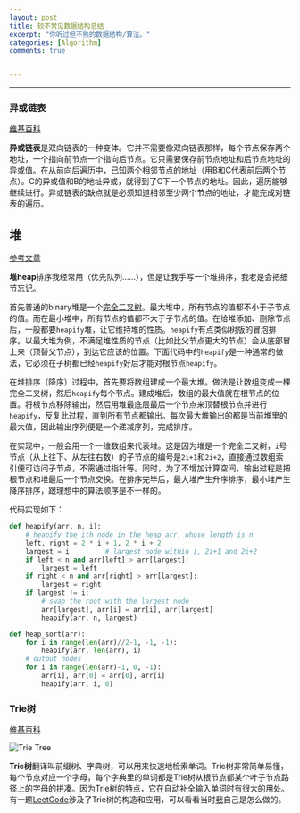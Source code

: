 ```yaml
---
layout: post
title: 较不常见数据结构总结
excerpt: "你听过但不熟的数据结构/算法。"
categories: [Algorithm]
comments: true


---
```


------

### 异或链表

[维基百科]([https://zh.wikipedia.org/wiki/%E5%BC%82%E6%88%96%E9%93%BE%E8%A1%A8](https://zh.wikipedia.org/wiki/异或链表))

**异或链表**是双向链表的一种变体。它并不需要像双向链表那样，每个节点保存两个地址，一个指向前节点一个指向后节点。它只需要保存前节点地址和后节点地址的异或值。在从前向后遍历中，已知两个相邻节点的地址（用B和C代表前后两个节点）。C的异或值和B的地址异或，就得到了C下一个节点的地址。因此，遍历能够继续进行。异或链表的缺点就是必须知道相邻至少两个节点的地址，才能完成对链表的遍历。



## 堆

[参考文章](<https://www.geeksforgeeks.org/heap-sort/>)

**堆heap**排序我经常用（优先队列……），但是让我手写一个堆排序，我老是会把细节忘记。

首先普通的binary堆是一个[完全二叉树](<https://en.wikipedia.org/wiki/Binary_tree#Types_of_binary_trees>)。最大堆中，所有节点的值都不小于子节点的值。而在最小堆中，所有节点的值都不大于子节点的值。在给堆添加、删除节点后，一般都要`heapify`堆，让它维持堆的性质。`heapify`有点类似树版的冒泡排序。以最大堆为例，不满足堆性质的节点（比如比父节点更大的节点）会从底部冒上来（顶替父节点），到达它应该的位置。下面代码中的`heapify`是一种通常的做法，它必须在子树都已经`heapify`好后才能对根节点`heapify`。

在堆排序（降序）过程中，首先要将数组建成一个最大堆。做法是让数组变成一棵完全二叉树，然后`heapify`每个节点。建成堆后，数组的最大值就在根节点的位置。将根节点移除输出，然后用堆最底层最后一个节点来顶替根节点并进行`heapify`，反复此过程，直到所有节点都输出。每次最大堆输出的都是当前堆里的最大值，因此输出序列便是一个递减序列，完成排序。

在实现中，一般会用一个一维数组来代表堆。这是因为堆是一个完全二叉树，`i`号节点（从上往下、从左往右数）的子节点的编号是`2i+1`和`2i+2`，直接通过数组索引便可访问子节点，不需通过指针等。同时，为了不增加计算空间，输出过程是把根节点和堆最后一个节点交换。在排序完毕后，最大堆产生升序排序，最小堆产生降序排序，跟理想中的算法顺序是不一样的。

代码实现如下：

```python
def heapify(arr, n, i):
    # heapify the ith node in the heap arr, whose length is n
    left, right = 2 * i + 1, 2 * i + 2
    largest = i         # largest node within i, 2i+1 and 2i+2
    if left < n and arr[left] > arr[largest]:
        largest = left
    if right < n and arr[right] > arr[largest]:
        largest = right
    if largest != i:
        # swap the root with the largest node
        arr[largest], arr[i] = arr[i], arr[largest]
        heapify(arr, n, largest)

def heap_sort(arr):
    for i in range(len(arr)//2-1, -1, -1):
        heapify(arr, len(arr), i)
    # output nodes
    for i in range(len(arr)-1, 0, -1):
        arr[i], arr[0] = arr[0], arr[i]
        heapify(arr, i, 0)
```



### Trie树

[维基百科](https://zh.wikipedia.org/wiki/Trie)

![Trie Tree](https://two2er.github.io/img/unusual_algo/trie_tree.png)

**Trie树**翻译叫前缀树、字典树，可以用来快速地检索单词。Trie树非常简单易懂，每个节点对应一个字母，每个字典里的单词都是Trie树从根节点都某个叶子节点路径上的字母的拼凑。因为Trie树的特点，它在自动补全输入单词时有很大的用处。有一题[LeetCode](<https://leetcode.com/problems/stream-of-characters/>)涉及了Trie树的构造和应用，可以看看当时[我](https://leetcode.com/problems/stream-of-characters/discuss/379232/Python-Trie-Tree.-easy-to-understand)自己是怎么做的。



